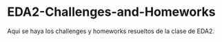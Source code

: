 # EDA2-Challenges-and-Homeworks
Aqui se haya los challenges y homeworks resueltos de la clase de EDA2.
